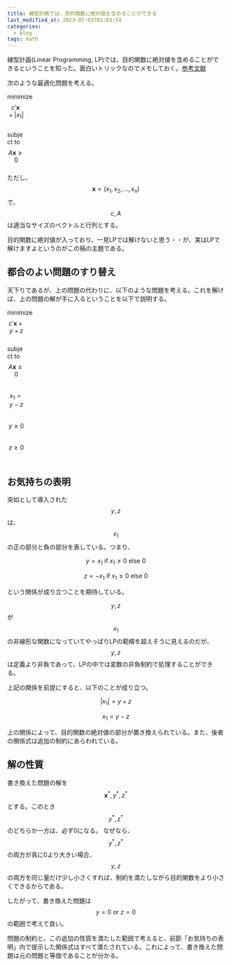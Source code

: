 ```yaml
---
title: 線型計画では、目的関数に絶対値を含めることができる
last_modified_at: 2023-07-03T01:03:54
categories:
  - blog
tags: math
---
```


線型計画(Linear Programming, LP)では、目的関数に絶対値を含めることができるということを知った。面白いトリックなのでメモしておく。[参考文献][text]

次のような最適化問題を考える。

minimize <br>
<span style="width: 3em; display:inline-block" />$$c'\boldsymbol{x} + |x_1|$$ <br>
subject to <br>
<span style="width: 3em; display:inline-block" />$$A\boldsymbol{x} \ge 0$$

ただし、$$\boldsymbol{x} = (x_1, x_2, \ldots, x_n)$$で、$$c, A$$は適当なサイズのベクトルと行列とする。

目的関数に絶対値が入っており、一見LPでは解けないと思う・・が、実はLPで解けますよというのがこの稿の主題である。

## 都合のよい問題のすり替え

天下りであるが、上の問題の代わりに、以下のような問題を考える。これを解けば、上の問題の解が手に入るということを以下で説明する。

minimize <br>
<span style="width: 3em; display:inline-block" />$$c'\boldsymbol{x} + y + z$$ <br>
subject to <br>
<span style="width: 3em; display:inline-block" />$$A\boldsymbol{x} \ge 0$$ <br>
<span style="width: 3em; display:inline-block" />$$ x_1 = y - z $$ <br>
<span style="width: 3em; display:inline-block" />$$ y \ge 0 $$ <br>
<span style="width: 3em; display:inline-block" />$$ z \ge 0 $$ <br>

## お気持ちの表明

突如として導入された $$y, z$$は、$$x_1$$の正の部分と負の部分を表している。つまり、

$$ y = x_1\ \mathrm{if}\ x_1 \ge 0\ \mathrm{else}\ 0 $$

$$ z = -x_1\ \mathrm{if}\ x_1 \le 0\ \mathrm{else}\ 0 $$

という関係が成り立つことを期待している。

$$y,z$$が$$x_1$$の非線形な関数になっていてやっぱりLPの範疇を超えそうに見えるのだが、$$y,z$$は定義より非負であって、LPの中では変数の非負制約で処理することができる。

上記の関係を前提にすると、以下のことが成り立つ。

$$ |x_1| = y + z $$

$$ x_1 = y - z $$

上の関係によって、目的関数の絶対値の部分が置き換えられている。また、後者の関係式は追加の制約にあらわれている。

## 解の性質

書き換えた問題の解を $$ \boldsymbol{x}^{*}, y^{*}, z^{*} $$とする。このとき $$y^{*}, z^{*} $$のどちらか一方は、必ず0になる。
なぜなら、$$y^{*}, z^{*}$$の両方が真に0より大きい場合、$$y,z$$の両方を同じ量だけ少し小さくすれば、制約を満たしながら目的関数をより小さくできるからである。

したがって、書き換えた問題は $$y = 0\ \mathrm{or}\ z=0$$の範囲で考えて良い。

問題の制約と、この追加の性質を満たした範囲で考えると、前節「お気持ちの表明」内で提示した関係式はすべて満たされている。これによって、書き換えた問題は元の問題と等価であることが分かる。

<!-- link -->
[text]: https://www.amazon.co.jp/gp/product/3540306978/
